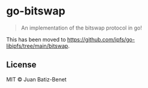 go-bitswap
==================

> An implementation of the bitswap protocol in go!

This has been moved to https://github.com/ipfs/go-libipfs/tree/main/bitswap.

## License

MIT © Juan Batiz-Benet

